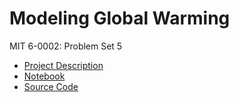 # Modeling Global Warming

MIT 6-0002: Problem Set 5

* [Project Description](MIT6_0002F16_ProblemSet5.pdf)
* [Notebook](https://nbviewer.jupyter.org/github/mcampo2/modeling-global-warming/blob/master/global_warming.ipynb)
* [Source Code](ps5.ph)